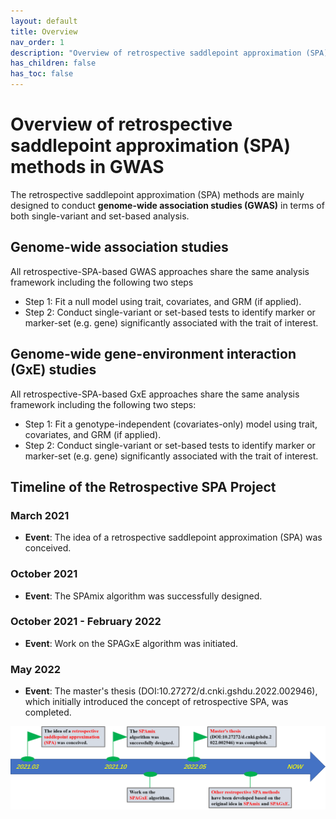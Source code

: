 ```yaml
---
layout: default
title: Overview
nav_order: 1
description: "Overview of retrospective saddlepoint approximation (SPA) methods in GWAS."
has_children: false
has_toc: false
---
```


# Overview of retrospective saddlepoint approximation (SPA) methods in GWAS

The retrospective saddlepoint approximation (SPA) methods are mainly designed to conduct **genome-wide association studies (GWAS)** in terms of both single-variant and set-based analysis. 

## Genome-wide association studies

All retrospective-SPA-based GWAS approaches share the same analysis framework including the following two steps

- Step 1: Fit a null model using trait, covariates, and GRM (if applied).
- Step 2: Conduct single-variant or set-based tests to identify marker or marker-set (e.g. gene) significantly associated with the trait of interest.


##  Genome-wide gene-environment interaction (GxE) studies

All retrospective-SPA-based GxE approaches share the same analysis framework including the following two steps:

- Step 1: Fit a genotype-independent (covariates-only) model using trait, covariates, and GRM (if applied).
- Step 2: Conduct single-variant or set-based tests to identify marker or marker-set (e.g. gene) significantly associated with the trait of interest.



## Timeline of the Retrospective SPA Project

### March 2021
- **Event**: The idea of a retrospective saddlepoint approximation (SPA) was conceived.

### October 2021
- **Event**: The SPAmix algorithm was successfully designed.

### October 2021 - February 2022
- **Event**: Work on the SPAGxE algorithm was initiated.

### May 2022
- **Event**: The master's thesis (DOI:10.27272/d.cnki.gshdu.2022.002946), which initially introduced the concept of retrospective SPA, was completed.


![RetroSPA_timeline](https://raw.githubusercontent.com/YuzhuoMa97/RetroSPAgwas.github.io/main/docs/assets/images/RetroSPA_timeline.png)






